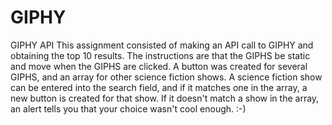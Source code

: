 # GIPHY
GIPHY API
This assignment consisted of making an API call to GIPHY and obtaining the top 10 results.
The instructions are that the GIPHS be static and move when the GIPHS are clicked.  A button was 
created for several GIPHS, and an array for other science fiction shows.  A science fiction show 
can be entered into the search field, and if it matches one in the array, a new button is created 
for that show.  If it doesn't match a show in the array, an alert tells you that your choice
wasn't cool enough. :-)